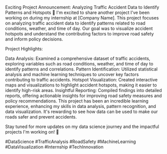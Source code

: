 Exciting Project Announcement: Analyzing Traffic Accident Data to Identify Patterns and Hotspots 🚦
I'm excited to share another project I've been working on during my internship at [Company Name]. This project focuses on analyzing traffic accident data to identify patterns related to road conditions, weather, and time of day. Our goal was to visualize accident hotspots and understand the contributing factors to improve road safety and inform policy decisions.

Project Highlights:

Data Analysis: Examined a comprehensive dataset of traffic accidents, exploring variables such as road conditions, weather, and time of day to identify patterns and correlations.
Pattern Identification: Utilized statistical analysis and machine learning techniques to uncover key factors contributing to traffic accidents.
Hotspot Visualization: Created interactive maps and visualizations to highlight accident hotspots, making it easier to identify high-risk areas.
Insightful Reporting: Compiled findings into detailed reports, offering actionable insights for improving road safety measures and policy recommendations.
This project has been an incredible learning experience, enhancing my skills in data analysis, pattern recognition, and data visualization. It's rewarding to see how data can be used to make our roads safer and prevent accidents.

Stay tuned for more updates on my data science journey and the impactful projects I'm working on! 🚀

#DataScience #TrafficAnalysis #RoadSafety #MachineLearning #DataVisualization #Internship #TechInnovation

